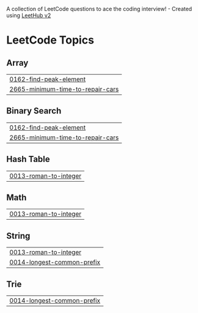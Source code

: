 A collection of LeetCode questions to ace the coding interview! - Created using [LeetHub v2](https://github.com/arunbhardwaj/LeetHub-2.0)
<!---LeetCode Topics Start-->
# LeetCode Topics
## Array
|  |
| ------- |
| [0162-find-peak-element](https://github.com/AvinashSunka/leetcode/tree/master/0162-find-peak-element) |
| [2665-minimum-time-to-repair-cars](https://github.com/AvinashSunka/leetcode/tree/master/2665-minimum-time-to-repair-cars) |
## Binary Search
|  |
| ------- |
| [0162-find-peak-element](https://github.com/AvinashSunka/leetcode/tree/master/0162-find-peak-element) |
| [2665-minimum-time-to-repair-cars](https://github.com/AvinashSunka/leetcode/tree/master/2665-minimum-time-to-repair-cars) |
## Hash Table
|  |
| ------- |
| [0013-roman-to-integer](https://github.com/AvinashSunka/leetcode/tree/master/0013-roman-to-integer) |
## Math
|  |
| ------- |
| [0013-roman-to-integer](https://github.com/AvinashSunka/leetcode/tree/master/0013-roman-to-integer) |
## String
|  |
| ------- |
| [0013-roman-to-integer](https://github.com/AvinashSunka/leetcode/tree/master/0013-roman-to-integer) |
| [0014-longest-common-prefix](https://github.com/AvinashSunka/leetcode/tree/master/0014-longest-common-prefix) |
## Trie
|  |
| ------- |
| [0014-longest-common-prefix](https://github.com/AvinashSunka/leetcode/tree/master/0014-longest-common-prefix) |
<!---LeetCode Topics End-->